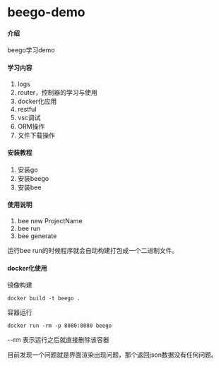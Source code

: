 # beego-demo

#### 介绍
beego学习demo

#### 学习内容
1. logs
2. router，控制器的学习与使用
3. docker化应用
4. restful
5. vsc调试
6. ORM操作
7. 文件下载操作



#### 安装教程

1.  安装go
2.  安装beego
3.  安装bee

#### 使用说明

1.  bee new ProjectName
2.  bee run 
3.  bee generate

运行bee run的时候程序就会自动构建打包成一个二进制文件。

#### docker化使用

镜像构建
```
docker build -t beego .
```
容器运行
```
docker run -rm -p 8080:8080 beego
```
--rm 表示运行之后就直接删除该容器

目前发现一个问题就是界面渲染出现问题，那个返回json数据没有任何问题。

